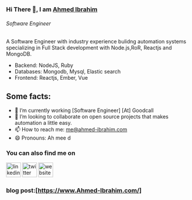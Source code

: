 
###  Hi There 👋, I am [Ahmed Ibrahim](https://ahmed-ibrahim.com/)

###### *Software Engineer*

A Software Engineer with industry experience bulidng automation systems specializing in Full Stack development with Node.js,RoR, Reactjs and MongoDB. 

* Backend: NodeJS, Ruby
* Databases: Mongodb, Mysql, Elastic search
* Frontend: Reactjs, Ember, Vue

## Some facts: 

- 🔭 I’m currently working [Software Engineer] [At] Goodcall
- 👯 I’m looking to collaborate on open source projects that makes automation a little easy.
- 📫 How to reach me: me@ahmed-ibrahim.com
- 😄 Pronouns: Ah mee d


### You can also find me on
[<img src='https://cdn.jsdelivr.net/npm/simple-icons@3.0.1/icons/linkedin.svg' alt='linkedin' height='40'>](https://www.linkedin.com/in/ahmedibrahhim/) [<img src='https://cdn.jsdelivr.net/npm/simple-icons@3.0.1/icons/twitter.svg' alt='twitter' height='40'>](https://twitter.com/ahmed_ibrahhim)  [<img src='https://cdn.jsdelivr.net/npm/simple-icons@3.0.1/icons/icloud.svg' alt='website' height='40'>](https://ahmed-ibrahim.com/)  


### blog post:[https://www.Ahmed-Ibrahim.com/]
